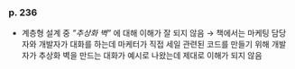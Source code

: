 ### p. 236

- 계층형 설계 중 _”추상화 벽”_ 에 대해 이해가 잘 되지 않음
  → 책에서는 마케팅 담당자와 개발자가 대화를 하는데 마케터가 직접 세일 관련된 코드를 만들기 위해 개발자가 추상화 벽을 만드는 대화가 예시로 나왔는데 제대로 이해가 되지 않음
